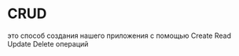 # CRUD
это способ создания нашего приложения с помощью Create Read Update Delete операций               
